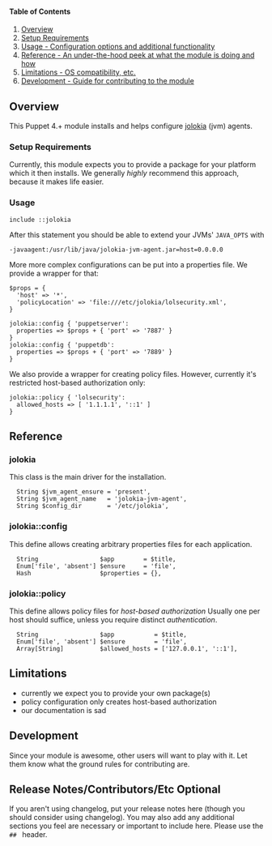 #### Table of Contents

1. [Overview](#overview)
3. [Setup Requirements](#setup-requirements)
4. [Usage - Configuration options and additional functionality](#usage)
5. [Reference - An under-the-hood peek at what the module is doing and how](#reference)
5. [Limitations - OS compatibility, etc.](#limitations)
6. [Development - Guide for contributing to the module](#development)

## Overview

This Puppet 4.+ module installs and helps configure
[jolokia](https://jolokia.org/) (jvm) agents.


### Setup Requirements

Currently, this module expects you to provide a package for your platform which
it then installs. We generally *highly* recommend this approach, because it
makes life easier.

### Usage

```puppet
include ::jolokia
```

After this statement you should be able to extend your JVMs' `JAVA_OPTS` with

```
-javaagent:/usr/lib/java/jolokia-jvm-agent.jar=host=0.0.0.0
```

More more complex configurations can be put into a properties file. We provide
a wrapper for that:

```puppet
$props = {
  'host' => '*',
  'policyLocation' => 'file:///etc/jolokia/lolsecurity.xml',
}

jolokia::config { 'puppetserver':
  properties => $props + { 'port' => '7887' }
}
jolokia::config { 'puppetdb':
  properties => $props + { 'port' => '7889' }
}
```

We also provide a wrapper for creating policy files. However, currently it's
restricted host-based authorization only:

```puppet
jolokia::policy { 'lolsecurity':
  allowed_hosts => [ '1.1.1.1', '::1' ]
}
```

## Reference

### jolokia

This class is the main driver for the installation.

```puppet
  String $jvm_agent_ensure = 'present',
  String $jvm_agent_name   = 'jolokia-jvm-agent',
  String $config_dir       = '/etc/jolokia',
```

### jolokia::config

This define allows creating arbitrary properties files for each application.

```puppet
  String                 $app        = $title,
  Enum['file', 'absent'] $ensure     = 'file',
  Hash                   $properties = {},
```

### jolokia::policy

This define allows policy files for *host-based* *authorization* Usually one
per host should suffice, unless you require distinct *authentication*.

```puppet
  String                 $app           = $title,
  Enum['file', 'absent'] $ensure        = 'file',
  Array[String]          $allowed_hosts = ['127.0.0.1', '::1'],
```

## Limitations

* currently we expect you to provide your own package(s)
* policy configuration only creates host-based authorization
* our documentation is sad

## Development

Since your module is awesome, other users will want to play with it. Let them know what the ground rules for contributing are.

## Release Notes/Contributors/Etc **Optional**

If you aren't using changelog, put your release notes here (though you should consider using changelog). You may also add any additional sections you feel are necessary or important to include here. Please use the `## ` header.
